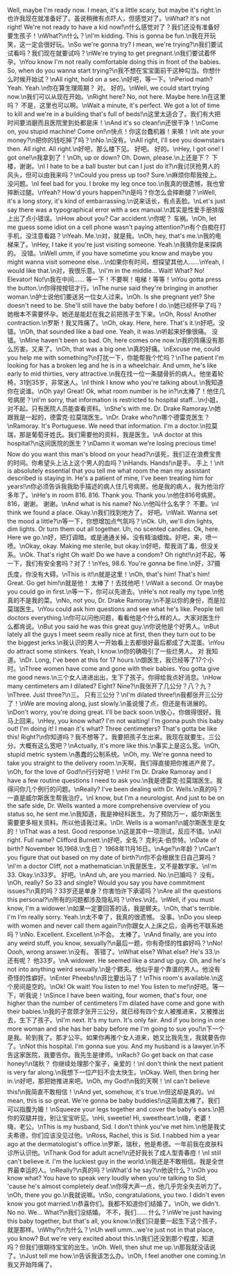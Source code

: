 Well, maybe I'm ready now. I mean, it's a little scary, but maybe it's right.\n也许我现在就准备好了。虽说稍微有点吓人，但感觉对了。\nWhat? It's not right! We're not ready to have a kid now!\n什么感觉对了？我们还没有准备好要生孩子！\nWhat?\n什么？\nI'm kidding. This is gonna be fun.\n我在开玩笑，这一定会很好玩。\nSo we're gonna try? I mean, we're trying?\n我们要试试看吗？我们现在就要试吗？\nWe're trying to get pregnant.\n我们要试着怀孕。\nYou know I'm not really comfortable doing this in front of the babies. So, when do you wanna start trying?\n我不想在宝宝面前干这种勾当。你想什么时候开始试？\nAll right, hold on a sec.\n好吧，等一下。\nPeriod math? Yeah. Yeah.\n你在算生理周期？ 对。 好的。\nWell, we could start trying now.\n我们可以从现在开始。\nRight here? No, not here. Maybe here.\n在这里吗？ 不是，这里也可以啊。\nWait a minute, it's perfect. We got a lot of time to kill and we're in a building that's full of beds!\n这里太适合了。我们有大把时间要消磨而且医院里到处都是床！\nAnd it's so clean!\n还很干净！\nCome on, you stupid machine! Come on!\n快点！你这台蠢机器！来嘛！\nIt ate your money?\n把你的钱吃掉了吗？\nNo.\n没有。\nAll right, I'll see you downstairs then. All right. All right.\n好吧，那么楼下见。 好吧。 好的。\nHey, I got one! I got one!\n我拿到了！\nOh, up or down? Oh. Down, please.\n上还是下？ 下楼，谢谢。\nI I hate to be a ball buster but can I just do it?\n我讨厌抢男人的风头，但可以由我来吗？\nCould you press up too? Sure.\n麻烦你帮我按上。 没问题。\nI feel bad for you. I broke my leg once too.\n我真的很遗憾，我也曾摔断过腿。\nYeah? How'd yours happen?\n是吗？你怎么会摔断腿？\nWell, it's a long story, it's kind of embarrassing.\n说来话长，有点丢脸。\nLet's just say there was a typographical error with a sex manual.\n其实是性爱手册排版上出了点小错误。\nHow about you? Car accident.\n你呢？ 车祸。\nOh, let me guess some idiot on a cell phone wasn't paying attention?\n有个白痴在打手机，没注意看路？\nYeah. Me.\n对，就是我。\nOh, hey, that's me.\n我的电梯来了。\nHey, I take it you're just visiting someone. Yeah.\n我猜你是来探病的。 没错。\nWell umm, if you have sometime you know and maybe you might wanna visit someone else...\n如果你有时间，想探望其他人……\nYeah, I would like that.\n对，我很乐意。\nI'm in the middle... Wait! What? No! Elevator! No!\n我在中间…… 等一下！不要啊！电梯！等等！\nYou gotta press the button.\n你得按按钮才行。\nThe nurse said they're bringing in another woman.\n护士说他们要送另一位女人过来。\nOh. Is she pregnant yet? She doesn't need to be. She'll still have the baby before I do.\n她已经怀孕了吗？她根本不需要怀孕。她还是能赶在我之前把孩子生下来。\nOh, Ross! Another contraction.\n罗斯！我又阵痛了。\nOh, okay. Here, here. That's it.\n好吧。没错。\nOh, that sounded like a bad one. Yeah, it was.\n听起来好像很痛。 没错。\nMine haven't been so bad. Oh, here comes one now.\n我的阵痛没有那么厉害。又来了。\nOh, that was a big one.\n真的好痛。\nExcuse me, could you help me with something?\n打扰一下，你能帮我个忙吗？\nThe patient I'm looking for has a broken leg and he is in a wheelchair. And umm, he's like early to mid thirties, very attractive.\n我在找一位一条腿骨折的病人。他坐着轮椅，31到35岁，非常迷人。\nI think I know who you're talking about.\n我知道你在说谁。\nOh yay! Great! Ok, what room number is he in?\n太棒了！他住几号病房？\nI'm sorry, that information is restricted to hospital staff...\n小姐，对不起。只有医院人员能查看资料。\nShe's with me. Dr. Drake Ramoray.\n她跟我是一起的，德雷克·拉莫瑞医生。\nDr. Drake who?\n哪个德雷克医生？\nRamoray. It's Portuguese. We need that information. I'm a doctor.\n拉莫瑞，那是葡萄牙姓氏。我们需要他的资料，我是医生。\nA doctor at this hospital?\n这间医院的医生？\nDamn it woman we're losing precious time! Now do you want this man's blood on your head?\n该死，我们正在浪费宝贵的时间。你希望头上沾上这个男人的血吗？\nHands. Hands!\n是手。 手上！\nIt is absolutely essential that you tell me what room the man my assistant described is staying in. He's a patient of mine, I've been treating him for years!\n你必须告诉我我助手描述的病人住几号病房。他是我的病人，我为他治疗多年了。\nHe's in room 816. 816. Thank you. Thank you.\n他住816号病房。 816，谢谢。 谢谢。\nAnd what is his name? No.\n他叫什么名字？ 不要。\nI think we found a place. Okay.\n我们找到地方了。 好吧。\nWait. Wanna set the mood a little?\n等一下，你想增加点气氛吗？\nOk. Uh, we'll dim lights, dim lights. Or turn them out all together. Uh, no scented candles. Ok, here. Here we go.\n好，把灯调暗。或是通通关掉。没有精油蜡烛。好吧，来，喷一喷。\nOkay, okay. Making me sterile, but okay.\n好吧，帮我消了毒，但没关系。\nOk. That's right Oh wait! Do we have a condom? Oh right!\n对不起，等一下，我们有安全套吗？对了！\nYes, 98.6. You're gonna be fine.\n好，37摄氏度，你没有大碍。\nThis is it!\n就是这里！\nOh, that's him! That's him! Great. Go get him!\n就是他！ 太棒了！去找他吧！\nWait a second. Or maybe you could go in first.\n等一下，你可以先进去。\nHe's not really my type.\n他真的不是我的菜。\nNo, not you, Dr. Drake Ramoray.\n不是以你的身份，而是拉莫瑞医生。\nYou could ask him questions and see what he's like. People tell doctors everything.\n你可以问他问题，看看他是个什么样的人。大家对医生什么都肯说。\nBut you said he was this great guy.\n你说他是个好男人。\nBut lately all the guys I meet seem really nice at first, then they turn out to be the biggest jerks.\n我认识的男人一开始看上去都很好最后都成了大混蛋。\nYou do attract some stinkers. Yeah, I know.\n你的确吸引了一些烂男人。 对 我知道。\nDr. Long, I've been at this for 17 hours.\n朗医生，我已经等了17个小时。\nThree women have come and gone with their babies. You gotta give me good news.\n三个女人进进出出，生下了孩子。你得给我点好消息。\nHow many centimeters am I dilated? Eight? Nine?\n我张开了几公分？八？九？\nThree. Just three?\n三。 只有三公分？\nI'm dilated three!\n我都张开三公分了！\nWe are moving along, just slowly.\n虽说慢了点，但还是有进展的。\nDon't worry, you're doing great. I'll be back soon.\n放心，你做得很好。我马上回来。\nHey, you know what? I'm not waiting! I'm gonna push this baby out! I'm doing it! I mean it's what? Three centimeters? That's gotta be like this! Right?\n你知道吗？我不想等了。我要把孩子生出来。我现在就要生。三公分。大概有这么宽吧？\nActually, it's more like this.\n事实上是这么宽。\nOh, stupid metric system.\n愚蠢的公制系统。\nOh, my. We're gonna need to take you straight to the delivery room.\n天啊，我们得直接把你推进产房了。\nOh, for the love of God!\n行行好吧！\nHi! I'm Dr. Drake Ramoray and I have a few routine questions I need to ask you.\n我是德雷克·拉莫瑞医生。我得问你几个例行的问题。\nReally? I've been dealing with Dr. Wells.\n真的吗？一直是威尔斯医生帮我治疗。\nI know, but I'm a neurologist. And just to be on the safe side, Dr. Wells wanted a more comprehensive overview of you status so, he sent me.\n我知道，我是神经科医生。为了预防万一，威尔斯医生需要更多相关资料。所以他请我过来。\nDr. Wells is a woman!\n威尔斯医生是女的！\nThat was a test. Good response.\n这是其中一项测试，反应不错。\nAll right. Full name? Clifford Burnett.\n好吧，全名？ 克利夫·伯奈特。\nDate of birth? November 16,1968.\n生日？ 1968年11月16日。\nAge?\n年龄？\nCan't you figure that out based on my date of birth?\n你不会根据生日自己算吗？\nI'm a doctor Cliff, not a mathematician.\n我是医生，又不是数学家。\nI'm 33. Okay.\n33岁。 好吧。\nAnd uh, are you married. No.\n已婚吗？ 没有。\nOh, really? So 33 and single? Would you say you have commitment issues?\n真的吗？33岁还是单身？你害怕许下承诺吗？\nAre all the questions this personal?\n所有的问题都涉及隐私吗？\nYes.\n对。\nWell, if you must know, I'm a widower.\n如果一定要回答的话，我是鳏夫。\nOh, that's terrible. I'm I'm really sorry. Yeah.\n太不幸了，我真的很遗憾。 没事。\nDo you sleep with women and never call them again?\n你跟女人上床之后，会再也不联系她吗？\nNo. Excellent. Excellent.\n不会。 太棒了。\nAnd finally, are you into any weird stuff, you know, sexually?\n最后一题，你有奇怪的性癖好吗？\nNo! Oooh, wrong answer.\n没有。 答错了。\nWhat else? What else? He's 33.\n还有呢？ 他33岁。\nA widower. He seemed like a stand up guy. Oh, and he's not into anything weird sexually.\n是个鳏夫。他似乎是个靠谱的男人。他没有奇怪的性癖好。\nEnter Pheebs!\n菲比要出马了！\nThis room's available.\n这个房间是空的。\nOk! Ok wait! You listen to me! You listen to me!\n好吧。等一下，听我说！\nSince I have been waiting, four women, that's four, one higher than the number of centimeters I'm dilated have come and gone with their babies.\n我的子宫颈才张开三公分，就已经有四个女人被推进来，又被推出去，生下了孩子。\nI'm next. It's my turn. It's only fair. And if you bring in one more woman and she has her baby before me I'm going to sue you!\n下一个是我。轮到我了。那才公平。如果你再推个女人进来，她又比我先生，我就要告你了。\nNot this hospital. I'm gonna sue you. And my husband is a lawyer.\n不告这家医院，我要告你。我先生是律师。\nRach? Go get back on that case honey!\n瑞秋？ 你继续处理那个案子，亲爱的！\nI don't think the next patient is very far along.\n我想下一位产妇不会太快生。\nOkay. Well, then bring her in.\n好吧，那把她推进来吧。\nOh, my God!\n我的天啊！\nI can't believe this!\n我简直不敢相信！\nAnd yet, somehow, it's true.\n但这却是真的。\nI mean, this is so great. We're gonna be baby buddies!\n这简直太棒了。我们可以指腹为婚！\nSqueeze your legs together and cover the baby's ears.\n把你的双腿并拢，别让宝宝听见。\nHi, sweetie! Hi, sweetheart.\n嗨，老婆！ 嗨，老公。\nThis is my husband, Sid. I don't think you've met him.\n他是我丈夫希德，你们应该没见过他。\nRoss, Rachel, this is Sid. I nabbed him a year ago at the dermatologist's office.\n罗斯，瑞秋，他是希德。一年前我在皮肤科诊所认识他。\nThank God for adult acne!\n还好我长了成人型青春痘！\nI still can't believe it. I'm the luckiest guy in the world.\n我还是不敢相信。我是全世界最幸运的人。\nReally?\n真的吗？\nWhat'd he say?\n他说什么？\nOh you know what? You have to speak very loudly when you're talking to Sid, 'cause he's almost completely deaf.\n你得大声一点，他几乎完全失去听力了。\nOh, there you go.\n我就说嘛。\nSo, congratulations, you two. I didn't even know you got married.\n恭喜你们。我都不知道你们结婚了。\nOh, we didn't. No no. We... What?\n我们没结婚。 不不，我们…… 什么？\nWe're just having this baby together, but that's all, you know.\n我们只是要一起生下这个孩子，就是那样。\nWhy?\n为什么？\nUh well umm...we're just not in that place, you know? But we're very excited about this.\n我们还没到那个程度，知道吗？但我们很期待宝宝的出生。\nOh. Well, then shut me up.\n那我就没话说了。\nJust tell me how.\n告诉我该怎么办。\nOh, I feel another one coming.\n我又开始阵痛了。
